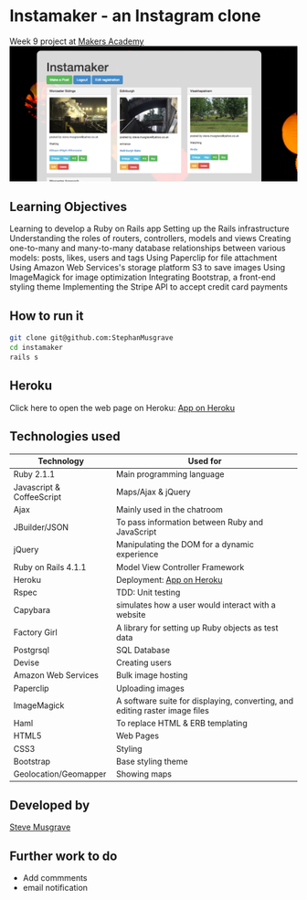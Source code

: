 # Instamaker - an Instagram clone
Week 9 project at [Makers Academy]
![](public/instamaker_.png)

## Learning Objectives
Learning to develop a Ruby on Rails app
Setting up the Rails infrastructure 
Understanding the roles of routers, controllers, models and views
Creating one-to-many and many-to-many database relationships between various models: posts, likes, users and tags
Using Paperclip for file attachment
Using Amazon Web Services's storage platform S3 to save images
Using ImageMagick for image optimization
Integrating Bootstrap, a front-end styling theme
Implementing the Stripe API to accept credit card payments

## How to run it
```sh
git clone git@github.com:StephanMusgrave
cd instamaker
rails s

```

Heroku
----
Click here to open the web page on Heroku: [App on Heroku]

## Technologies used

|Technology                 |Used for                        |
|---------------------------|--------------------------------|
|Ruby 2.1.1                 |Main programming language       |
|Javascript & CoffeeScript  |Maps/Ajax & jQuery              |
|Ajax                       |Mainly used in the chatroom     |
|JBuilder/JSON              |To pass information between Ruby and JavaScript |
|jQuery                     |Manipulating the DOM for a dynamic experience |
|Ruby on Rails 4.1.1        |Model View Controller Framework |
|Heroku                     |Deployment: [App on Heroku]     |
|Rspec                      |TDD: Unit testing               |
|Capybara                   |simulates how a user would interact with a website|
|Factory Girl               |A library for setting up Ruby objects as test data  |
|Postgrsql                  |SQL Database                    |
|Devise                     |Creating users                  |
|Amazon Web Services        |Bulk image hosting              |
|Paperclip                  |Uploading images                |
|ImageMagick                |A software suite for displaying, converting, and editing raster image files|
|Haml                       |To replace HTML & ERB templating|
|HTML5                      |Web Pages                       |
|CSS3                       |Styling                         |
|Bootstrap                  |Base styling theme              |
|Geolocation/Geomapper      |Showing maps                    |


## Developed by

[Steve Musgrave]

## Further work to do
- Add commments
- email notification


[Steve Musgrave]:https://github.com/StephanMusgrave
[App on Heroku]:http://instamakermusgrave.herokuapp.com/
[Makers Academy]:http://www.makersacademy.com
